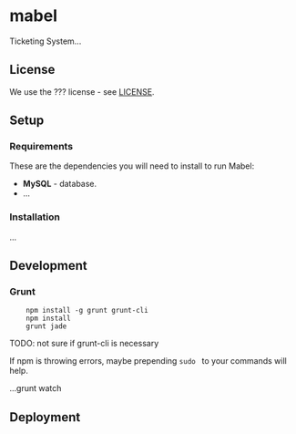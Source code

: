 # mabel

Ticketing System...

## License

We use the ??? license - see [LICENSE](#).

## Setup

### Requirements

These are the dependencies you will need to install to run Mabel:

* **MySQL** - database.
* ...

### Installation

...

## Development

### Grunt

```
	npm install -g grunt grunt-cli
	npm install
	grunt jade
```
TODO: not sure if grunt-cli is necessary

If npm is throwing errors, maybe prepending `sudo ` to your commands will help.

...grunt watch

## Deployment